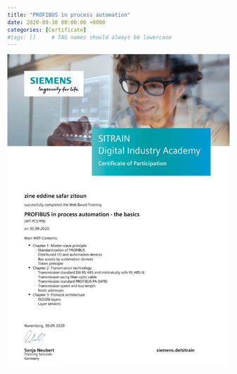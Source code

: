 ```yaml
---
title: "PROFIBUS in process automation"
date: 2020-09-30 00:00:00 +0000
categories: [Certificate]
#tags: []     # TAG names should always be lowercase
---
```



![PROFIBUS in process automation](../Certs/In_DB_lc.robots.LCPDFCertificateGenerationProductRobot_QA586MF-1.png "PROFIBUS in process automation")